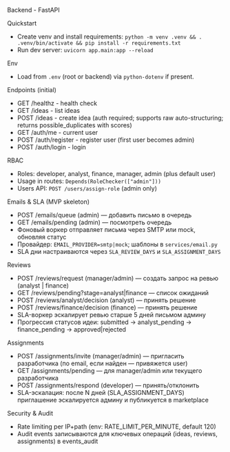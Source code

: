Backend - FastAPI

Quickstart
- Create venv and install requirements: `python -m venv .venv && . .venv/bin/activate && pip install -r requirements.txt`
- Run dev server: `uvicorn app.main:app --reload`

Env
- Load from `.env` (root or backend) via `python-dotenv` if present.

Endpoints (initial)
- GET /healthz - health check
- GET /ideas - list ideas
- POST /ideas - create idea (auth required; supports raw auto-structuring; returns possible_duplicates with scores)
- GET /auth/me - current user
- POST /auth/register - register user (first user becomes admin)
- POST /auth/login - login

RBAC
- Roles: developer, analyst, finance, manager, admin (plus default user)
- Usage in routes: `Depends(RoleChecker(["admin"]))`
- Users API: `POST /users/assign-role` (admin only)

Emails & SLA (MVP skeleton)
- POST /emails/queue (admin) — добавить письмо в очередь
- GET /emails/pending (admin) — посмотреть очередь
- Фоновый воркер отправляет письма через SMTP или mock, обновляя статус
- Провайдер: `EMAIL_PROVIDER=smtp|mock`; шаблоны в `services/email.py`
- SLA дни настраиваются через `SLA_REVIEW_DAYS` и `SLA_ASSIGNMENT_DAYS`

Reviews
- POST /reviews/request (manager/admin) — создать запрос на ревью (analyst | finance)
- GET /reviews/pending?stage=analyst|finance — список ожиданий
- POST /reviews/analyst/decision (analyst) — принять решение
- POST /reviews/finance/decision (finance) — принять решение
- SLA-воркер эскалирует ревью старше 5 дней письмом админу
- Прогрессия статусов идеи: submitted → analyst_pending → finance_pending → approved|rejected

Assignments
- POST /assignments/invite (manager/admin) — пригласить разработчика (по email, если найден — привяжется user)
- GET /assignments/pending — для manager/admin или текущего разработчика
- POST /assignments/respond (developer) — принять/отклонить
- SLA-эскалация: после N дней (SLA_ASSIGNMENT_DAYS) приглашение эскалируется админу и публикуется в marketplace


Security & Audit
- Rate limiting per IP+path (env: RATE_LIMIT_PER_MINUTE, default 120)
- Audit events записываются для ключевых операций (ideas, reviews, assignments) в events_audit
